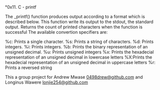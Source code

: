 °0x11. C - printf



The _printf() function produces output according to a format which is described below. This function write its output to the stdout, the standard output. Returns the count of printed characters when the function is successful The available convertion specifiers are:



%c: Prints a single character. %s: Prints a string of characters. %d: Prints integers. %i: Prints integers. %b: Prints the binary representation of an unsigned decimal. %u: Prints unsigned integers %x: Prints the hexadecial representation of an unsigned decimal in lowercase letters %X:Prints the hexadecial representation of an unsigned decimal in uppercase letters %r: Prints a reversed string



This a group project for Andrew Mwase 0498drew@github.com and Longinus Wawere lonjie254@github.com
